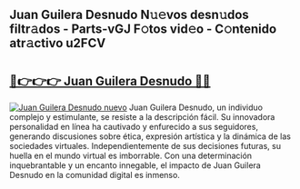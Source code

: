## Juan Guilera Desnudo N𝚞𝚎vos desn𝚞dos filtr𝚊dos - Parts-vGJ F𝚘tos vid𝚎o - C𝚘ntenido atr𝚊ctivo u2FCV

# <h2><a href="http://mb332g.tromn.icu/?c=Juan+Guilera+Desnudo">🔗👉👉👉 Juan Guilera Desnudo 🔗🔗</a></h2>

[![Juan Guilera Desnudo nuevo](https://i.imgur.com/pEAQMta.gif)](http://mb332g.tromn.icu/?c=Juan+Guilera+Desnudo)
Juan Guilera Desnudo, un individuo complejo y estimulante, se resiste a la descripción fácil. Su innovadora personalidad en línea ha cautivado y enfurecido a sus seguidores, generando discusiones sobre ética, expresión artística y la dinámica de las sociedades virtuales. Independientemente de sus decisiones futuras, su huella en el mundo virtual es imborrable. Con una determinación inquebrantable y un encanto innegable, el impacto de Juan Guilera Desnudo en la comunidad digital es inmenso.

